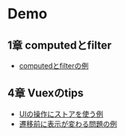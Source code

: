 # Demo

## 1章 computedとfilter

- [computedとfilterの例](/demo/computed_filter/)

## 4章 Vuexのtips

- [UIの操作にストアを使う例](/demo/modal_store/)
- [遷移前に表示が変わる問題の例](/demo/vuex_transition_problem/)
